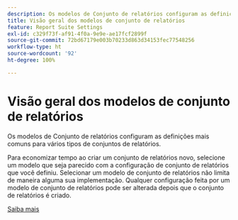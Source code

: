 ```yaml
---
description: Os modelos de Conjunto de relatórios configuram as definições mais comuns para vários tipos de conjuntos de relatórios.
title: Visão geral dos modelos de conjunto de relatórios
feature: Report Suite Settings
exl-id: c329f73f-af91-4f0a-9e9e-ae17fcf2899f
source-git-commit: 72bd67179e003b70233d863d34153fec77548256
workflow-type: ht
source-wordcount: '92'
ht-degree: 100%

---
```


# Visão geral dos modelos de conjunto de relatórios

Os modelos de Conjunto de relatórios configuram as definições mais comuns para vários tipos de conjuntos de relatórios.

Para economizar tempo ao criar um conjunto de relatórios novo, selecione um modelo que seja parecido com a configuração de conjunto de relatórios que você definiu. Selecionar um modelo de conjunto de relatórios não limita de maneira alguma sua implementação. Qualquer configuração feita por um modelo de conjunto de relatórios pode ser alterada depois que o conjunto de relatórios é criado.

[Saiba mais](/help/admin/c-manage-report-suites/c-report-suite-templates/default-rs-template.md)
